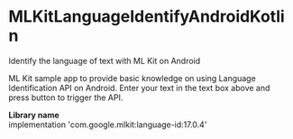 # MLKitLanguageIdentifyAndroidKotlin

Identify the language of text with ML Kit on Android

ML Kit sample app to provide basic knowledge on using Language Identification API on Android.
Enter your text in the text box above and press button to trigger the API.

**Library name** <br /> implementation 'com.google.mlkit:language-id:17.0.4'
